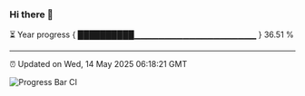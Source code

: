 ### Hi there 👋

⏳ Year progress { ██████████▁▁▁▁▁▁▁▁▁▁▁▁▁▁▁▁▁▁▁▁ } 36.51 %

---

⏰ Updated on Wed, 14 May 2025 06:18:21 GMT

![Progress Bar CI](https://github.com/code-lakshay/GitHub-Actions-Demo/workflows/Progress%20Bar%20CI/badge.svg)
